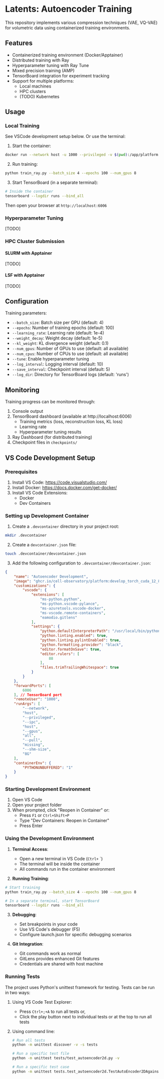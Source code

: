 # Latents: Autoencoder Training

This repository implements various compression techniques (VAE, VQ-VAE) for volumetric data using containerized training environments.

## Features

- Containerized training environment (Docker/Apptainer)
- Distributed training with Ray
- Hyperparameter tuning with Ray Tune
- Mixed precision training (AMP)
- TensorBoard integration for experiment tracking
- Support for multiple platforms:
  - Local machines
  - HPC clusters
  - (TODO) Kubernetes

## Usage

### Local Training

See VSCode development setup below. Or use the terminal:

1. Start the container:
```bash
docker run --network host -u 1000 --privileged -v $(pwd):/app/platform -w /app/platform --env PYTHONUNBUFFERED=1 --pull missing -it --rm  --ipc host --gpus all ghcr.io/cell-observatory/platform:develop_torch_cuda_12_8 bash
```

2. Run training:
```bash
python train_ray.py --batch_size 4 --epochs 100 --num_gpus 8
```

3. Start TensorBoard (in a separate terminal):
```bash
# Inside the container
tensorboard --logdir runs --bind_all
```

Then open your browser at `http://localhost:6006`

### Hyperparameter Tuning

[TODO]

### HPC Cluster Submission

#### SLURM with Apptainer

[TODO]

#### LSF with Apptainer

[TODO]

## Configuration

Training parameters:

- `--batch_size`: Batch size per GPU (default: 4)
- `--epochs`: Number of training epochs (default: 100)
- `--learning_rate`: Learning rate (default: 1e-4)
- `--weight_decay`: Weight decay (default: 1e-5)
- `--kl_weight`: KL divergence weight (default: 0.1)
- `--num_gpus`: Number of GPUs to use (default: all available)
- `--num_cpus`: Number of CPUs to use (default: all available)
- `--tune`: Enable hyperparameter tuning
- `--log_interval`: Logging interval (default: 10)
- `--save_interval`: Checkpoint interval (default: 5)
- `--log_dir`: Directory for TensorBoard logs (default: 'runs')

## Monitoring

Training progress can be monitored through:

1. Console output
2. TensorBoard dashboard (available at http://localhost:6006)
   - Training metrics (loss, reconstruction loss, KL loss)
   - Learning rate
   - Hyperparameter tuning results
3. Ray Dashboard (for distributed training)
4. Checkpoint files in `checkpoints/`

## VS Code Development Setup

### Prerequisites

1. Install VS Code: https://code.visualstudio.com/
2. Install Docker: https://docs.docker.com/get-docker/
3. Install VS Code Extensions:
   - Docker
   - Dev Containers

### Setting up Development Container

1. Create a `.devcontainer` directory in your project root:
```bash
mkdir .devcontainer
```

2. Create a `devcontainer.json` file:
```bash
touch .devcontainer/devcontainer.json
```

3. Add the following configuration to `.devcontainer/devcontainer.json`:
```json
{
    "name": "Autoencoder Development",
    "image": "ghcr.io/cell-observatory/platform:develop_torch_cuda_12_8",
    "customizations": {
        "vscode": {
            "extensions": [
                "ms-python.python",
                "ms-python.vscode-pylance",
                "ms-azuretools.vscode-docker",
                "ms-vscode.remote-containers",
                "eamodio.gitlens"
            ],
            "settings": {
                "python.defaultInterpreterPath": "/usr/local/bin/python",
                "python.linting.enabled": true,
                "python.linting.pylintEnabled": true,
                "python.formatting.provider": "black",
                "editor.formatOnSave": true,
                "editor.rulers": [
                    88
                ],
                "files.trimTrailingWhitespace": true
            }
        }
    },
    "forwardPorts": [
        6006
    ], // TensorBoard port
    "remoteUser": "1000",
    "runArgs": [
        "--network",
        "host",
        "--privileged",
        "--ipc",
        "host",
        "--gpus",
        "all",
        "--pull",
        "missing",
        "--shm-size",
        "8G"
    ],
    "containerEnv": {
        "PYTHONUNBUFFERED": "1"
    }
}
```

### Starting Development Environment

1. Open VS Code
2. Open your project folder
3. When prompted, click "Reopen in Container" or:
   - Press `F1` or `Ctrl+Shift+P`
   - Type "Dev Containers: Reopen in Container"
   - Press Enter

### Using the Development Environment

1. **Terminal Access**:
   - Open a new terminal in VS Code (`Ctrl+` `)
   - The terminal will be inside the container
   - All commands run in the container environment

2. **Running Training**:
```bash
# Start training
python train_ray.py --batch_size 4 --epochs 100 --num_gpus 8

# In a separate terminal, start TensorBoard
tensorboard --logdir runs --bind_all
```

3. **Debugging**:
   - Set breakpoints in your code
   - Use VS Code's debugger (F5)
   - Configure launch.json for specific debugging scenarios

4. **Git Integration**:
   - Git commands work as normal
   - GitLens provides enhanced Git features
   - Credentials are shared with host machine

### Running Tests

The project uses Python's unittest framework for testing. Tests can be run in two ways:

1. Using VS Code Test Explorer:
   - Press `Ctrl+;+A` to run all tests or,
   - Click the play button next to individual tests or at the top to run all tests

2. Using command line:
   ```bash
   # Run all tests
   python -m unittest discover -v -s tests

   # Run a specific test file
   python -m unittest tests/test_autoencoder2d.py -v

   # Run a specific test case
   python -m unittest tests.test_autoencoder2d.TestAutoEncoder2DAgainstDiffusers -v
   ```
